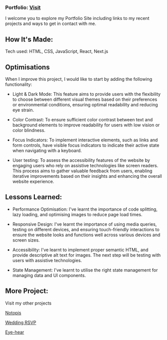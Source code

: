 ### Portfolio: [Visit](https://portfolio-kathryn-yangs-projects.vercel.app/)

I welcome you to explore my Portfolio Site including links to my recent projects and ways to get in contact with me.

## How It's Made:

Tech used: HTML, CSS, JavaScript, React, Next.js

## Optimisations

When I improve this project, I would like to start by adding the following functionality:

- Light & Dark Mode: This feature aims to provide users with the flexibility to choose between different visual themes based on their preferences or environmental conditions, ensuring optimal readability and reducing eye strain.

- Color Contrast: To ensure sufficient color contrast between text and background elements to improve readability for users with low vision or color blindness.

- Focus Indicators: To implement interactive elements, such as links and form controls, have visible focus indicators to indicate their active state when navigating with a keyboard.

- User testing: To assess the accessibility features of the website by engaging users who rely on assistive technologies like screen readers. This process aims to gather valuable feedback from users, enabling iterative improvements based on their insights and enhancing the overall website experience.

## Lessons Learned:

- Performance Optimisation: I've learnt the importance of code splitting, lazy loading, and optimising images to reduce page load times.

- Responsive Design: I've learnt the importance of using media queries, testing on different devices, and ensuring touch-friendly interactions to ensure the website looks and functions well across various devices and screen sizes. 

- Accessibility: I've learnt to implement proper semantic HTML, and provide descriptive alt text for images. The next step will be testing with users with assistive technologies. 

- State Management: I've learnt to utilise the right state management for managing data and UI components. 


## More Project: 

Visit my other projects

[Notopis](https://notopia-kathryn-yangs-projects.vercel.app/)

[Wedding RSVP](https://wedding-mockup-1.netlify.app/)

[Eye-hear](https://eye-hear.netlify.app/)

